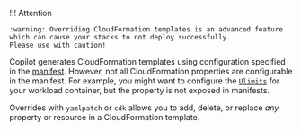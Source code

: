 !!! Attention

    :warning: Overriding CloudFormation templates is an advanced feature which can cause your stacks to not deploy successfully. 
    Please use with caution!

Copilot generates CloudFormation templates using configuration specified in the [manifest](../../manifest/overview.en.md).
However, not all CloudFormation properties are configurable in the manifest.
For example, you might want to configure the [`Ulimits`](https://docs.aws.amazon.com/AWSCloudFormation/latest/UserGuide/aws-properties-ecs-taskdefinition-ulimit.html)
for your workload container, but the property is not exposed in manifests.

Overrides with `yamlpatch` or `cdk` allows you to add, delete, or replace _any_ property or resource in a CloudFormation template.